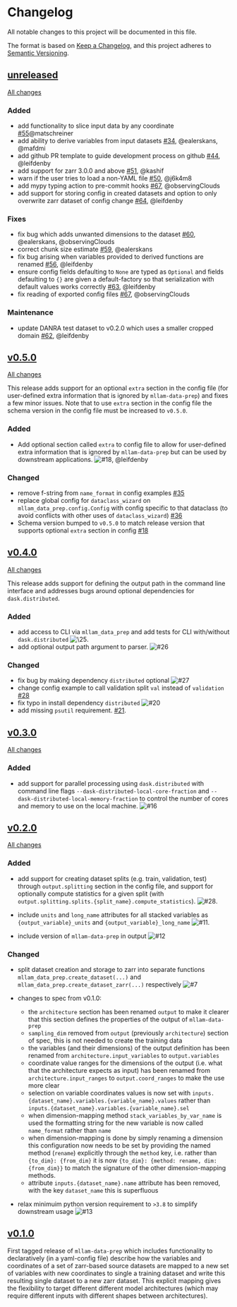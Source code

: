 # Changelog

All notable changes to this project will be documented in this file.

The format is based on [Keep a Changelog](https://keepachangelog.com/en/1.1.0/),
and this project adheres to [Semantic Versioning](https://semver.org/spec/v2.0.0.html).

## [unreleased](https://github.com/mllam/mllam-data-prep/)

[All changes](https://github.com/mllam/mllam-data-prep/compare/v0.5.0...HEAD)

### Added

- add functionality to slice input data by any coordinate [\#55](https://github.com/mllam/mllam-data-prep/pull/55a)@matschreiner
- add ability to derive variables from input datasets [\#34](https://github.com/mllam/mllam-data-prep/pull/34), @ealerskans, @mafdmi
- add github PR template to guide development process on github [\#44](https://github.com/mllam/mllam-data-prep/pull/44), @leifdenby
- add support for zarr 3.0.0 and above [\#51](https://github.com/mllam/mllam-data-prep/pull/51), @kashif
- warn if the user tries to load a non-YAML file [\#50](https://github.com/mllam/mllam-data-prep/pull/50), @j6k4m8
- add mypy typing action to pre-commit hooks [\#67](https://github.com/mllam/mllam-data-prep/pull/67), @observingClouds
- add support for storing config in created datasets and option to only overwrite zarr dataset of config change [\#64](https://github.com/mllam/mllam-data-prep/pull/64), @leifdenby

### Fixes

- fix bug which adds unwanted dimensions to the dataset [\#60](https://github.com/mllam/mllam-data-prep/pull/60), @ealerskans, @observingClouds
- correct chunk size estimate [\#59](https://github.com/mllam/mllam-data-prep/pull/59), @ealerskans
- fix bug arising when variables provided to derived functions are renamed [\#56](https://github.com/mllam/mllam-data-prep/pull/56), @leifdenby
- ensure config fields defaulting to `None` are typed as `Optional` and fields defaulting to `{}` are given a default-factory so that serialization with default values works correctly [\#63](https://github.com/mllam/mllam-data-prep/pull/63), @leifdenby
- fix reading of exported config files [\#67](https://github.com/mllam/mllam-data-prep/pull/67), @observingClouds

### Maintenance

- update DANRA test dataset to v0.2.0 which uses a smaller cropped domain [\#62](https://github.com/mllam/mllam-data-prep/pull/62), @leifdenby


## [v0.5.0](https://github.com/mllam/mllam-data-prep/releases/tag/v0.5.0)

[All changes](https://github.com/mllam/mllam-data-prep/compare/v0.4.0...v0.5.0)

This release adds support for an optional `extra` section in the config file (for user-defined extra information that is ignored by `mllam-data-prep`) and fixes a few minor issues. Note that to use `extra` section in the config file the schema version in the config file must be increased to `v0.5.0`.

### Added

- Add optional section called `extra` to config file to allow for user-defined extra information that is ignored by `mllam-data-prep` but can be used by downstream applications. ![\#18](https://github.com/mllam/mllam-data-prep/pull/18), @leifdenby

### Changed

- remove f-string from `name_format` in config examples [\#35](https://github.com/mllam/mllam-data-prep/pull/35)
- replace global config for `dataclass_wizard` on `mllam_data_prep.config.Config` with config specific to that dataclass (to avoid conflicts with other uses of `dataclass_wizard`) [\#36](https://github.com/mllam/mllam-data-prep/pull/36)
- Schema version bumped to `v0.5.0` to match release version that supports optional `extra` section in config [\#18](https://github.com/mllam/mllam-data-prep/pull/18)


## [v0.4.0](https://github.com/mllam/mllam-data-prep/releases/tag/v0.4.0)

[All changes](https://github.com/mllam/mllam-data-prep/compare/v0.3.0...v0.4.0)

This release adds support for defining the output path in the command line
interface and addresses bugs around optional dependencies for
`dask.distributed`.

### Added

- add access to CLI via `mllam_data_prep` and add tests for CLI with/without `dask.distributed` ![\25](https://github.com/mllam/mllam-data-prep/pull/25).
- add optional output path argument to parser. ![\#26](https://github.com/mllam/mllam-data-prep/pull/26)

### Changed

- fix bug by making dependency `distributed` optional ![\#27](https://github.com/mllam/mllam-data-prep/pull/27)
- change config example to call validation split `val` instead of `validation` [\#28](https://github.com/mllam/mllam-data-prep/pull/28)
- fix typo in install dependency `distributed` ![\#20](https://github.com/mllam/mllam-data-prep/pull/20)
- add missing `psutil` requirement. [\#21](https://github.com/mllam/mllam-data-prep/pull/21).


## [v0.3.0](https://github.com/mllam/mllam-data-prep/releases/tag/v0.3.0)

[All changes](https://github.com/mllam/mllam-data-prep/compare/v0.2.0...v0.3.0)

### Added

- add support for parallel processing using `dask.distributed` with command
  line flags `--dask-distributed-local-core-fraction` and
  `--dask-distributed-local-memory-fraction` to control the number of cores and
  memory to use on the local machine.
  ![\#16](https://github.com/mllam/mllam-data-prep/pull/16)


## [v0.2.0](https://github.com/mllam/mllam-data-prep/releases/tags/v0.2.0)

[All changes](https://github.com/mllam/mllam-data-prep/compare/v0.1.0...v0.2.0)

### Added

- add support for creating dataset splits (e.g. train, validation, test)
  through `output.splitting` section in the config file, and support for
  optionally compute statistics for a given split (with
  `output.splitting.splits.{split_name}.compute_statistics`).
  ![\#28](https://github.com/mllam/mllam-data-prep/pull/10).

- include `units` and `long_name` attributes for all stacked variables as
  `{output_variable}_units` and `{output_variable}_long_name`
  ![\#11](https://github.com/mllam/mllam-data-prep/pull/11).

- include version of `mllam-data-prep` in output
  ![\#12](https://github.com/mllam/mllam-data-prep/pull/12)

### Changed

- split dataset creation and storage to zarr into separate functions
  `mllam_data_prep.create_dataset(...)` and
  `mllam_data_prep.create_dataset_zarr(...)` respectively
  ![\#7](https://github.com/mllam/mllam-data-prep/pull/7)

- changes to spec from v0.1.0:
  - the `architecture` section has been renamed `output` to make it clearer
    that this section defines the properties of the output of `mllam-data-prep`
  - `sampling_dim` removed from `output` (previously `architecture`) section of
    spec, this is not needed to create the training data
  - the variables (and their dimensions) of the output definition has been
    renamed from `architecture.input_variables` to `output.variables`
  - coordinate value ranges for the dimensions of the output (i.e. what that
    the architecture expects as input) has been renamed from
    `architecture.input_ranges` to `output.coord_ranges` to make the use more
    clear
  - selection on variable coordinates values is now set with
    `inputs.{dataset_name}.variables.{variable_name}.values` rather than
    `inputs.{dataset_name}.variables.{variable_name}.sel`
  - when dimension-mapping method `stack_variables_by_var_name` is used the
    formatting string for the new variable is now called `name_format` rather
    than `name`
  - when dimension-mapping is done by simply renaming a dimension this
    configuration now needs to be set by providing the named method (`rename`)
    explicitly through the `method` key, i.e. rather than `{to_dim}:
    {from_dim}` it is now `{to_dim}: {method: rename, dim: {from_dim}}` to
    match the signature of the other dimension-mapping methods.
  - attribute `inputs.{dataset_name}.name` attribute has been removed, with the
    key `dataset_name` this is superfluous

- relax minimuim python version requirement to `>3.8` to simplify downstream
  usage ![\#13](https://github.com/mllam/mllam-data-prep/pull/13)

## [v0.1.0](https://github.com/mllam/mllam-data-prep/releases/tag/v0.1.0)

First tagged release of `mllam-data-prep` which includes functionality to
declaratively (in a yaml-config file) describe how the variables and
coordinates of a set of zarr-based source datasets are mapped to a new set of
variables with new coordinates to single a training dataset and write this
resulting single dataset to a new zarr dataset. This explicit mapping gives the
flexibility to target different different model architectures (which may
require different inputs with different shapes between architectures).
